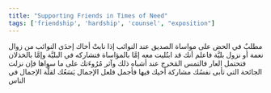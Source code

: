 ```yaml
---
title: "Supporting Friends in Times of Need"
tags: ['friendship', 'hardship', 'counsel', "exposition"]
---
```


 مطلبٌ في الحض على مواساة الصديق عند النوائب إذا نابتْ أخاك إحدَى النوائب من زوال نعمة أو نزول بليَّة فاعلم أنك قد ابتُليت معه إمَّا بالمؤاساة فتشاركه في البليَّة وإمَّا بالخذلان فتحتمل العار  فالتمس المَخرج عند أشباه ذلك وآثر مُرُوءَتك على ما سواها  فإن نزلت الجائحة التي تأبى نفسُك مشاركة أخيك فيها فأجمل فلعل الإجمال يَسَعُك لقلَّة الإجمال في الناس
